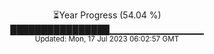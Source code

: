 <p align="center">
⏳Year Progress (54.04 %) <br>
████████████████▁▁▁▁▁▁▁▁▁▁▁▁▁▁ <br>
<sub>Updated: Mon, 17 Jul 2023 06:02:57 GMT</sub>
</p>

